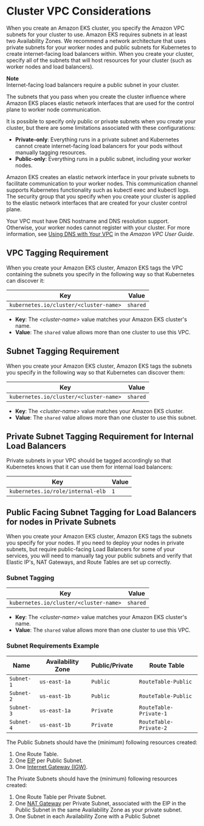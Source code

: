# Cluster VPC Considerations<a name="network_reqs"></a>

When you create an Amazon EKS cluster, you specify the Amazon VPC subnets for your cluster to use\. Amazon EKS requires subnets in at least two Availability Zones\. We recommend a network architecture that uses private subnets for your worker nodes and public subnets for Kubernetes to create internet\-facing load balancers within\. When you create your cluster, specify all of the subnets that will host resources for your cluster \(such as worker nodes and load balancers\)\.

**Note**  
Internet\-facing load balancers require a public subnet in your cluster\.

The subnets that you pass when you create the cluster influence where Amazon EKS places elastic network interfaces that are used for the control plane to worker node communication\.

It is possible to specify only public or private subnets when you create your cluster, but there are some limitations associated with these configurations:
+ **Private\-only**: Everything runs in a private subnet and Kubernetes cannot create internet\-facing load balancers for your pods without manually tagging resources\.
+ **Public\-only**: Everything runs in a public subnet, including your worker nodes\.

Amazon EKS creates an elastic network interface in your private subnets to facilitate communication to your worker nodes\. This communication channel supports Kubernetes functionality such as kubectl exec and kubectl logs\. The security group that you specify when you create your cluster is applied to the elastic network interfaces that are created for your cluster control plane\.

Your VPC must have DNS hostname and DNS resolution support\. Otherwise, your worker nodes cannot register with your cluster\. For more information, see [Using DNS with Your VPC](https://docs.aws.amazon.com/vpc/latest/userguide/vpc-dns.html) in the *Amazon VPC User Guide*\.

## VPC Tagging Requirement<a name="vpc-tagging"></a>

When you create your Amazon EKS cluster, Amazon EKS tags the VPC containing the subnets you specify in the following way so that Kubernetes can discover it:


| Key | Value | 
| --- | --- | 
|  `kubernetes.io/cluster/<cluster-name>`  |  `shared`  | 
+ **Key**: The *<cluster\-name>* value matches your Amazon EKS cluster's name\. 
+ **Value**: The `shared` value allows more than one cluster to use this VPC\.

## Subnet Tagging Requirement<a name="vpc-subnet-tagging"></a>

When you create your Amazon EKS cluster, Amazon EKS tags the subnets you specify in the following way so that Kubernetes can discover them:


| Key | Value | 
| --- | --- | 
| `kubernetes.io/cluster/<cluster-name>` | `shared` | 
+ **Key**: The *<cluster\-name>* value matches your Amazon EKS cluster\. 
+ **Value**: The `shared` value allows more than one cluster to use this subnet\.

## Private Subnet Tagging Requirement for Internal Load Balancers<a name="vpc-private-subnet-tagging"></a>

Private subnets in your VPC should be tagged accordingly so that Kubernetes knows that it can use them for internal load balancers:


| Key | Value | 
| --- | --- | 
|  `kubernetes.io/role/internal-elb`  |  `1`  | 

## Public Facing Subnet Tagging for Load Balancers for nodes in Private Subnets <a name="vpc-private-node-public-load-balancers-tagging"></a>

When you create your Amazon EKS cluster, Amazon EKS tags the subnets you specify for your nodes. If you need to deploy your nodes in private subnets, but require public-facing Load Balancers for some of your services, you will need to manually tag your public subnets and verify that Elastic IP's, NAT Gateways, and Route Tables are set up correctly.

### Subnet Tagging

| Key | Value | 
| --- | --- | 
|  `kubernetes.io/cluster/<cluster-name>`  |  `shared`  | 
+ **Key**: The *<cluster\-name>* value matches your Amazon EKS cluster's name\. 
+ **Value**: The `shared` value allows more than one cluster to use this VPC\.


### Subnet Requirements Example

| Name | Availability Zone | Public/Private | Route Table |
| --- | --- | --- | --- |
| `Subnet-1` | `us-east-1a` | `Public`  | `RouteTable-Public` |
| `Subnet-2` | `us-east-1b` | `Public`  | `RouteTable-Public` |
| `Subnet-3` | `us-east-1a` | `Private` | `RouteTable-Private-1` |
| `Subnet-4` | `us-east-1b` | `Private` | `RouteTable-Private-2` |


The Public Subnets should have the (minimum) following resources created:
1. One Route Table.
2. One <a href="https://docs.aws.amazon.com/AWSEC2/latest/UserGuide/elastic-ip-addresses-eip.html">EIP</a> per Public Subnet.
3. One <a href="https://docs.aws.amazon.com/vpc/latest/userguide/VPC_Internet_Gateway.html">Internet Gateway (IGW)</a>.


The Private Subnets should have the (minimum) following resources created:
1. One Route Table per Private Subnet.
2. One <a href="https://docs.aws.amazon.com/vpc/latest/userguide/vpc-nat-gateway.html">NAT Gateway</a> per Private Subnet, associated with the EIP in the Public Subnet in the same Availability Zone as your private subnet.
3. One Subnet in each Availability Zone with a Public Subnet
